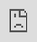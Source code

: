 ```yaml
---
layout: post
title: "DSP미디어, 새로운 보이그룹 '미래' 출시"
author: "undefined"
thumbnail: "https://www.allkpop.com/upload/2021/02/content/010042/thumb/1612158162_.jpg"
tags: 
---
```




<div class="video_wrapper" style="padding-top: 56.25%;">
    <iframe id="player" class="main_video" src="https://www.youtube.com/embed/0qAf01GW8vY" width="100%" height="100%" frameborder="0" allowfullscreen="" style="display: block !important; position: absolute; top: 0px; left: 0px; width: 100%; height: 100%;"></iframe>
</div>


DSP 미디어가 새로운 보이그룹을 출범시킬 것이다.

이 그룹은 `미래`라고 불릴 것이다. DSP미디어가 그룹 로고를 공개하고, 2월 2일부터 멤버 공개에 나선다. 그 그룹은 7명으로 구성될 것이다.

앞으로도 많은 시청 부탁드리겠습니다.